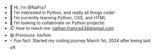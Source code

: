 - 👋 Hi, I’m @NaFra7
- 👀 I’m interested in Python, and really all things code!
- 🌱 I’m currently learning Python, CSS, and HTML
- 💞️ I’m looking to collaborate on Python projects!
- 📫 How to reach me: nathan.francis434@gmail.com
- 😄 Pronouns: he/him
- ⚡ Fun fact: Started my coding journey March 1st, 2024 after being laid off. 

<!---
NaFra7/NaFra7 is a ✨ special ✨ repository because its `README.md` (this file) appears on your GitHub profile.
You can click the Preview link to take a look at your changes.
--->
